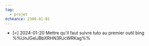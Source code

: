 ```yaml
---
tag:
  - projet
échéance: 2300-01-01
---
```

- [<] 2024-01-20 Mettre qu'il faut suivre tuto au premier outil bing  %%UnJGelJBbXRHN3RJcWRKag%%

